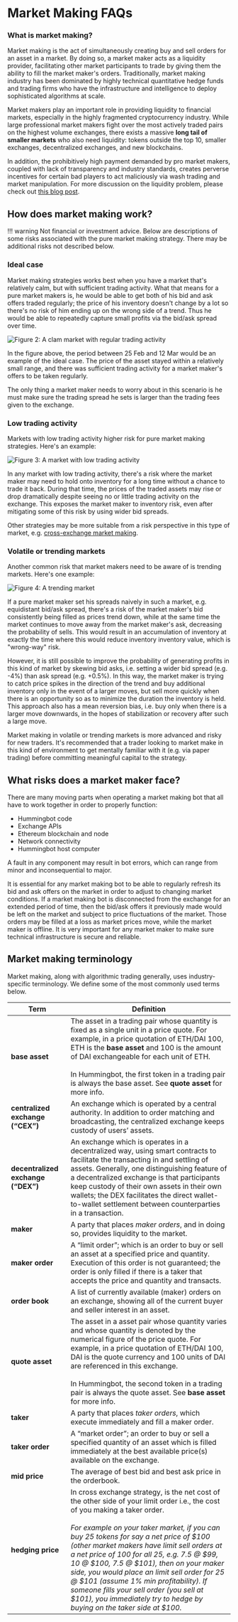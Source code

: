 # Market Making FAQs

### What is market making?
Market making is the act of simultaneously creating buy and sell orders for an asset in a market. By doing so, a market maker acts as a liquidity provider, facilitating other market participants to trade by giving them the ability to fill the market maker's orders. Traditionally, market making industry has been dominated by highly technical quantitative hedge funds and trading firms who have the infrastructure and intelligence to deploy sophisticated algorithms at scale.

Market makers play an important role in providing liquidity to financial markets, especially in the highly fragmented cryptocurrency industry. While large professional market makers fight over the most actively traded pairs on the highest volume exchanges, there exists a massive **long tail of smaller markets** who also need liquidity: tokens outside the top 10, smaller exchanges, decentralized exchanges, and new blockchains.

In addition, the prohibitively high payment demanded by pro market makers, coupled with lack of transparency and industry standards, creates perverse incentives for certain bad players to act maliciously via wash trading and market manipulation. For more discussion on the liquidity problem, please check out [this blog post](https://www.hummingbot.io/blog/2019-01-thin-crust-of-liquidity/).


## How does market making work?

!!! warning
    Not financial or investment advice.  Below are descriptions of some risks associated with the pure market making strategy.  There may be additional risks not described below.

### Ideal case

Market making strategies works best when you have a market that's relatively calm, but with sufficient trading activity. What that means for a pure market makers is, he would be able to get both of his bid and ask offers traded regularly; the price of his inventory doesn't change by a lot so there's no risk of him ending up on the wrong side of a trend. Thus he would be able to repeatedly capture small profits via the bid/ask spread over time.

![Figure 2: A clam market with regular trading activity](/assets/img/pure-mm-calm.png)

In the figure above, the period between 25 Feb and 12 Mar would be an example of the ideal case. The price of the asset stayed within a relatively small range, and there was sufficient trading activity for a market maker's offers to be taken regularly.

The only thing a market maker needs to worry about in this scenario is he must make sure the trading spread he sets is larger than the trading fees given to the exchange.

### Low trading activity

Markets with low trading activity higher risk for pure market making strategies. Here's an example:

![Figure 3: A market with low trading activity](/assets/img/pure-mm-low-volume.png)

In any market with low trading activity, there's a risk where the market maker may need to hold onto inventory for a long time without a chance to trade it back. During that time, the prices of the traded assets may rise or drop dramatically despite seeing no or little trading activity on the exchange. This exposes the market maker to inventory risk, even after mitigating some of this risk by using wider bid spreads.

Other strategies may be more suitable from a risk perspective in this type of market, e.g. [cross-exchange market making](/strategies/cross-exchange-market-making).

### Volatile or trending markets

Another common risk that market makers need to be aware of is trending markets. Here's one example:

![Figure 4: A trending market](/assets/img/pure-mm-trending.png)

If a pure market maker set his spreads naively in such a market, e.g. equidistant bid/ask spread, there's a risk of the market maker's bid consistently being filled as prices trend down, while at the same time the market continues to move away from the market maker's ask, decreasing the probability of sells.  This would result in an accumulation of inventory at exactly the time where this would reduce inventory inventory value, which is "wrong-way" risk.

However, it is still possible to improve the probability of generating profits in this kind of market by skewing bid asks, i.e. setting a wider bid spread (e.g. -4%) than ask spread (e.g. +0.5%).  In this way, the market maker is trying to catch price spikes in the direction of the trend and buy additional inventory only in the event of a larger moves, but sell more quickly when there is an opportunity so as to minimize the duration the inventory is held.  This approach also has a mean reversion bias, i.e. buy only when there is a larger move downwards, in the hopes of stabilization or recovery after such a large move.

Market making in volatile or trending markets is more advanced and risky for new traders. It's recommended that a trader looking to market make in this kind of environment to get mentally familiar with it (e.g. via paper trading) before committing meaningful capital to the strategy.

## What risks does a market maker face?

There are many moving parts when operating a market making bot that all have to work together in order to properly function:

- Hummingbot code
- Exchange APIs
- Ethereum blockchain and node
- Network connectivity
- Hummingbot host computer

A fault in any component may result in bot errors, which can range from minor and inconsequential to major.

It is essential for any market making bot to be able to regularly refresh its bid and ask offers on the market in order to adjust to changing market conditions.  If a market making bot is disconnected from the exchange for an extended period of time, then the bid/ask offers it previously made would be left on the market and subject to price fluctuations of the market. Those orders may be filled at a loss as market prices move, while the market maker is offline.  It is very important for any market maker to make sure technical infrastructure is secure and reliable.

## Market making terminology
Market making, along with algorithmic trading generally, uses industry-specific terminology. We define some of the most commonly used terms below.

| Term | Definition |
|------|------------|
| **base asset** | The asset in a trading pair whose quantity is fixed as a single unit in a price quote. For example, in a price quotation of ETH/DAI 100, ETH is the **base asset** and 100 is the amount of DAI exchangeable for each unit of ETH.<br/><br/>In Hummingbot, the first token in a trading pair is always the base asset. See **quote asset** for more info.
| **centralized exchange (“CEX”)** | An exchange which is operated by a central authority.  In addition to order matching and broadcasting, the centralized exchange keeps custody of users’ assets.
| **decentralized exchange (“DEX”)** | An exchange which is operates in a decentralized way, using smart contracts to facilitate the transacting in and settling of assets. Generally, one distinguishing feature of a decentralized exchange is that participants keep custody of their own assets in their own wallets; the DEX facilitates the direct wallet-to-wallet settlement between counterparties in a transaction.
| **maker** | A party that places _maker orders_, and in doing so, provides liquidity to the market.
| **maker order** | A “limit order”; which is an order to buy or sell an asset at a specified price and quantity.  Execution of this order is not guaranteed; the order is only filled if there is a taker that accepts the price and quantity and transacts.
| **order book** | A list of currently available (maker) orders on an exchange, showing all of the current buyer and seller interest in an asset.
| **quote asset** | The asset in a asset pair whose quantity varies and whose quantity is denoted by the numerical figure of the price quote. For example, in a price quotation of ETH/DAI 100, DAI is the quote currency and 100 units of DAI are referenced in this exchange.<br/><br/>In Hummingbot, the second token in a trading pair is always the quote asset. See **base asset** for more info.
| **taker** | A party that places _taker orders_, which execute immediately and fill a maker order.
| **taker order** | A “market order”; an order to buy or sell a specified quantity of an asset which is filled immediately at the best available price(s) available on the exchange.
| **mid price** | The average of best bid and best ask price in the orderbook.
| **hedging price** | In cross exchange strategy, is the net cost of the other side of your limit order i.e., the cost of you making a taker order.<br/><br/>*For example on your taker market, if you can buy 25 tokens for say a net price of $100 (other market makers have limit sell orders at a net price of 100 for all 25, e.g. 7.5 @ $99, 10 @ $100, 7.5 @ $101), then on your maker side, you would place an limit sell order for 25 @ $101 (assume 1% min profitability). If someone fills your sell order (you sell at $101), you immediately try to hedge by buying on the taker side at $100.*